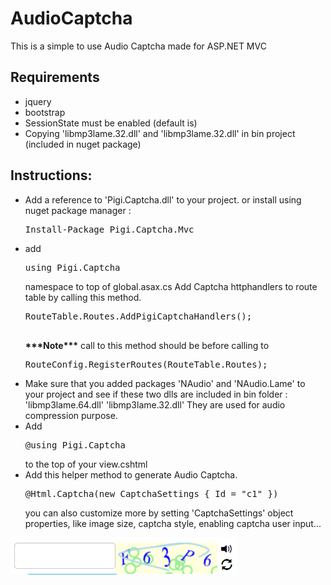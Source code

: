 # AudioCaptcha

This is a simple to use Audio Captcha made for ASP.NET MVC
<H2>Requirements</H2>
<ul>
<li>
jquery
</li>
<li>
bootstrap
</li>
<li>
SessionState must be enabled (default is)
</li>
      <li>
Copying 'libmp3lame.32.dll' and 'libmp3lame.32.dll' in bin project
            (included in nuget package)
</li>
</ul>

<h2>
Instructions:
</h2>

<ul>
<li>
Add a reference to 'Pigi.Captcha.dll' to your project.
      or install using nuget package manager :
      <pre>Install-Package Pigi.Captcha.Mvc</pre>
</li>
<li>
      add <pre>using Pigi.Captcha</pre> namespace to top of global.asax.cs
Add Captcha httphandlers to route table by calling this method.
<pre>
RouteTable.Routes.AddPigiCaptchaHandlers();
    </pre>
      <b>***Note***</b> call to this method should be before calling to <pre>RouteConfig.RegisterRoutes(RouteTable.Routes);</pre>
</li>

<li>
Make sure that you added packages 'NAudio' and 'NAudio.Lame' to your project and see if these two dlls are included in bin folder :
'libmp3lame.64.dll'
'libmp3lame.32.dll'
They are used for audio compression purpose.
</li>
<li>
Add <pre>@using Pigi.Captcha</pre> to the top of your view.cshtml
</li>
<li>
Add this helper method to generate Audio Captcha.
<pre>@Html.Captcha(new CaptchaSettings { Id = "c1" })</pre>
you can also customize more by setting 'CaptchaSettings' object properties, like image size, captcha style, enabling captcha user input...
</li>
</ul>
<img src='https://github.com/pigivc/Pigi.Captcha/blob/master/Images/pigi.captcha.png' />
